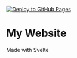 [![Deploy to GitHub Pages](https://github.com/josecelano/svelte-deploy-with-github-actions/actions/workflows/deploy.yml/badge.svg)](https://github.com/Shakenbeet/portfolio/actions/workflows/deploy.yml)

# My Website
Made with Svelte
